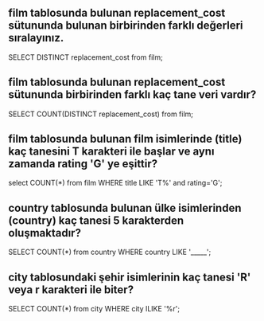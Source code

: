 ## film tablosunda bulunan replacement_cost sütununda bulunan birbirinden farklı değerleri sıralayınız.
SELECT DISTINCT replacement_cost from film;

## film tablosunda bulunan replacement_cost sütununda birbirinden farklı kaç tane veri vardır?
SELECT COUNT(DISTINCT replacement_cost) from film;

## film tablosunda bulunan film isimlerinde (title) kaç tanesini T karakteri ile başlar ve aynı zamanda rating 'G' ye eşittir?
select COUNT(*) from film
WHERE title LIKE  'T%' and rating='G';

## country tablosunda bulunan ülke isimlerinden (country) kaç tanesi 5 karakterden oluşmaktadır?
SELECT COUNT(*) from country
WHERE country LIKE '_____';

## city tablosundaki şehir isimlerinin kaç tanesi 'R' veya r karakteri ile biter?
SELECT COUNT(*) from city
WHERE city ILIKE '%r';
